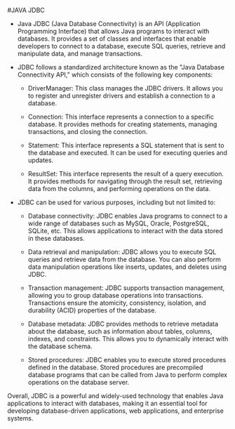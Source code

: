 #JAVA JDBC

* Java JDBC (Java Database Connectivity) is an API (Application Programming Interface) that allows Java programs to interact with databases. It provides a set of classes and interfaces that enable developers to connect to a database, execute SQL queries, retrieve and manipulate data, and manage transactions.


* JDBC follows a standardized architecture known as the "Java Database Connectivity API," which consists of the following key components:
    - DriverManager: This class manages the JDBC drivers. It allows you to register and unregister drivers and establish a connection to a database.

    - Connection: This interface represents a connection to a specific database. It provides methods for creating statements, managing transactions, and closing the connection.

    - Statement: This interface represents a SQL statement that is sent to the database and executed. It can be used for executing queries and updates.

    - ResultSet: This interface represents the result of a query execution. It provides methods for navigating through the result set, retrieving data from the columns, and performing operations on the data.


* JDBC can be used for various purposes, including but not limited to:
    - Database connectivity: JDBC enables Java programs to connect to a wide range of databases such as MySQL, Oracle, PostgreSQL, SQLite, etc. This allows applications to interact with the data stored in these databases.

    - Data retrieval and manipulation: JDBC allows you to execute SQL queries and retrieve data from the database. You can also perform data manipulation operations like inserts, updates, and deletes using JDBC.

    - Transaction management: JDBC supports transaction management, allowing you to group database operations into transactions. Transactions ensure the atomicity, consistency, isolation, and durability (ACID) properties of the database.

    - Database metadata: JDBC provides methods to retrieve metadata about the database, such as information about tables, columns, indexes, and constraints. This allows you to dynamically interact with the database schema.

    - Stored procedures: JDBC enables you to execute stored procedures defined in the database. Stored procedures are precompiled database programs that can be called from Java to perform complex operations on the database server.

Overall, JDBC is a powerful and widely-used technology that enables Java applications to interact with databases, making it an essential tool for developing database-driven applications, web applications, and enterprise systems.